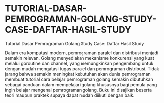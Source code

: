 # TUTORIAL-DASAR-PEMROGRAMAN-GOLANG-STUDY-CASE-DAFTAR-HASIL-STUDY
Tutorial Dasar Pemrograman Golang Study Case: Daftar Hasil Study

Dalam era komputasi modern, pemrograman paralel dan distribusi menjadi semakin relevan. Golang menyediakan mekanisme konkurensi yang kuat melalui goroutine dan channel, yang memungkinkan pengembang untuk dengan mudah mengatasi tugas paralel dan pemrograman distribusi. Tidak jarang bahwa semakin meningkat kebutuhan akan dunia pemrograman membuat tutorial cara belajar pemrograman golang semakin dibutuhkan sebagai panduan dalam mempelajari golang khususnya bagi pemula yang ingin belajar mengenai pemrograman golang. Buku ini disajikan beserta teori maupun praktek supaya dapat mudah diikuti dengan baik.
